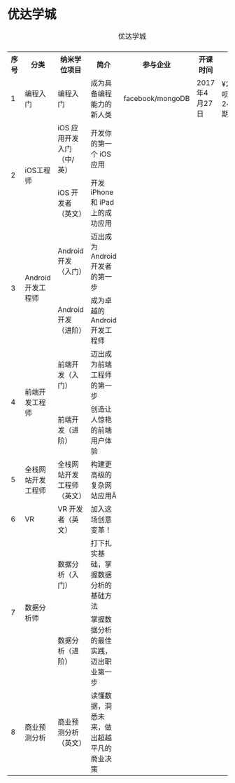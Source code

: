 # 优达学城

<table>
  <caption>优达学城<caption>
  <tr>
    <th>序号</th>
    <th>分类</th>
    <th>纳米学位项目</th>
    <th>简介</th>
    <th>参与企业</th>
    <th>开课时间</th>
    <th>价格</th>
  </tr>
  <tr>
    <td>1</td>
    <td>编程入门</td>
    <td>编程入门</td>
    <td>成为具备编程能力的新人类</td>
    <td>facebook/mongoDB</td>
    <td>2017年4月27日</td>
    <td>¥2699(花呗分期 ￥ 243 x 12 期)</td>
  <tr>
  <tr>
    <td rowspan="2">2</td>
    <td rowspan="2">iOS工程师</td>
    <td>iOS 应用开发入门（中/英）</td>
    <td>开发你的第一个 iOS 应用</td>
    <td></td>
    <td></td>
    <td></td>
  </tr>
  <tr>
    <td>iOS 开发者（英文）</td>
    <td>开发 iPhone 和 iPad 上的成功应用</td>
    <td></td>
    <td></td>
    <td></td>
  </tr>
  <tr>
    <td rowspan="2">3</td>
    <td rowspan="2">Android开发工程师</td>
    <td>Android 开发（入门）</td>
    <td>迈出成为 Android 开发者的第一步</td>
    <td></td>
    <td></td>
    <td></td>
  </tr>
  <tr>
    <td>Android 开发（进阶）</td>
    <td>成为卓越的 Android 开发工程师</td>
    <td></td>
    <td></td>
    <td></td>
  </tr>
  <tr>
    <td rowspan="2">4</td>
    <td rowspan="2">前端开发工程师</td>
    <td>前端开发（入门）</td>
    <td>迈出成为前端工程师的第一步</td>
    <td></td>
    <td></td>
    <td></td>
  </tr>
  <tr>
    <td>前端开发（进阶）</td>
    <td>创造让人惊艳的前端用户体验</td>
    <td></td>
    <td></td>
    <td></td>
  </tr>
  <tr>
    <td>5</td>
    <td>全栈网站开发工程师</td>
    <td>全栈网站开发工程师（英文）</td>
    <td>构建更高级的复杂网站应用Â</td>
    <td></td>
    <td></td>
    <td>
    </td>
  <tr>
  <tr>
    <td>6</td>
    <td>VR</td>
    <td>VR 开发者（英文）</td>
    <td>加入这场创意变革！</td>
    <td></td>
    <td></td>
    <td>
    </td>
  <tr>
  <tr>
    <td rowspan="2">7</td>
    <td rowspan="2">数据分析师</td>
    <td>数据分析（入门）</td>
    <td>打下扎实基础，掌握数据分析的基础方法</td>
    <td></td>
    <td></td>
    <td></td>
  </tr>
  <tr>
    <td>数据分析（进阶）</td>
    <td>掌握数据分析的最佳实践，迈出职业第一步</td>
    <td></td>
    <td></td>
    <td></td>
  </tr>
  <tr>
    <td>8</td>
    <td>商业预测分析</td>
    <td>商业预测分析（英文）</td>
    <td>读懂数据，洞悉未来，做出超越平凡的商业决策</td>
    <td></td>
    <td></td>
    <td>
    </td>
  <tr>
</table>
